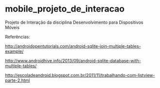 mobile_projeto_de_interacao
===========================

Projeto de Interação da disciplina Desenvolvimento para Dispositivos Móveis


Referências:

http://androidopentutorials.com/android-sqlite-join-multiple-tables-example/

http://www.androidhive.info/2013/09/android-sqlite-database-with-multiple-tables/

http://escoladeandroid.blogspot.com.br/2011/11/trabalhando-com-listview-parte-2.html

